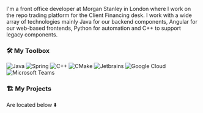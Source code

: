 
I'm a front office developer at Morgan Stanley in London where I work on the repo trading platform for the Client Financing desk. I work with a wide array of technologies mainly Java for our backend components, Angular for our web-based frontends, Python for automation and C++ to support legacy components.

### 🛠️ My Toolbox

![Java](https://img.shields.io/badge/Java-ED8B00?style=for-the-badge&logo=java&logoColor=white) ![Spring](https://img.shields.io/badge/Spring-6DB33F?style=for-the-badge&logo=spring&logoColor=white) ![C++](https://img.shields.io/badge/C%2B%2B-00599C?style=for-the-badge&logo=c%2B%2B&logoColor=white) ![CMake](https://img.shields.io/badge/CMake-be212a?style=for-the-badge&logo=cmake&logoColor=white) ![Jetbrains](https://img.shields.io/badge/JetBrains-3c4043.svg?style=for-the-badge&logo=Jetbrains&logoColor=white)   ![Google Cloud](https://img.shields.io/badge/Google_Cloud-4285F4?style=for-the-badge&logo=google-cloud&logoColor=white) ![Microsoft Teams](https://img.shields.io/badge/Microsoft_Teams-434672?style=for-the-badge&logo=microsoft-teams&logoColor=white) 

### 🏗️ My Projects

Are located below ⬇️
